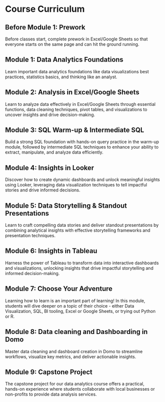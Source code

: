 # Course Curriculum 

## Before Module 1: Prework 

Before classes start, complete prework in Excel/Google Sheets so that everyone starts on the same page and can hit the ground running. 

## Module 1: Data Analytics Foundations 

Learn important data analytics foundations like data visualizations best practices, statistics basics, and thinking like an analyst. 

## Module 2: Analysis in Excel/Google Sheets

Learn to analyze data effectively in Excel/Google Sheets through essential functions, data cleaning techniques, pivot tables, and visualizations to uncover insights and drive decision-making.

## Module 3: SQL Warm-up & Intermediate SQL 

Build a strong SQL foundation with hands-on query practice in the warm-up module, followed by intermediate SQL techniques to enhance your ability to extract, manipulate, and analyze data efficiently.

## Module 4: Insights in Looker 

Discover how to create dynamic dashboards and unlock meaningful insights using Looker, leveraging data visualization techniques to tell impactful stories and drive informed decisions.

## Module 5: Data Storytelling & Standout Presentations 

Learn to craft compelling data stories and deliver standout presentations by combining analytical insights with effective storytelling frameworks and presentation techniques.

## Module 6: Insights in Tableau 

Harness the power of Tableau to transform data into interactive dashboards and visualizations, unlocking insights that drive impactful storytelling and informed decision-making.

## Module 7: Choose Your Adventure 

Learning how to learn is an important part of learning! In this module, students will dive deeper on a topic of their choice - either Data Visualization, SQL, BI tooling, Excel or Google Sheets, or trying out Python or R.

## Module 8: Data cleaning and Dashboarding in Domo 

Master data cleaning and dashboard creation in Domo to streamline workflows, visualize key metrics, and deliver actionable insights. 

## Module 9: Capstone Project 

The capstone project for our data analytics course offers a practical, hands-on experience where students collaborate with local businesses or non-profits to provide data analysis services. 
